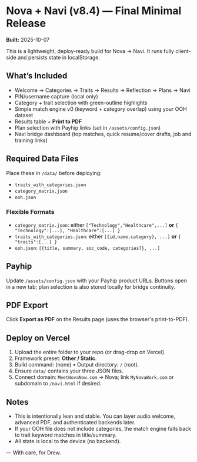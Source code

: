 # Nova + Navi (v8.4) — Final Minimal Release

**Built:** 2025-10-07

This is a lightweight, deploy-ready build for Nova → Navi. It runs fully client-side and persists state in localStorage.

## What’s Included
- Welcome → Categories → Traits → Results → Reflection → Plans → Navi
- PIN/username capture (local only)
- Category + trait selection with green-outline highlights
- Simple match engine v0 (keyword + category overlap) using your OOH dataset
- Results table + **Print to PDF**
- Plan selection with Payhip links (set in `/assets/config.json`)
- Navi bridge dashboard (top matches, quick resume/cover drafts, job and training links)

## Required Data Files
Place these in `/data/` before deploying:
- `traits_with_categories.json`
- `category_matrix.json`
- `ooh.json`

### Flexible Formats
- `category_matrix.json`: either `["Technology","Healthcare",...]` **or** `{ "Technology":[...], "Healthcare":[...] }`
- `traits_with_categories.json`: either `[{id,name,category}, ...]` **or** `{ "traits":[...] }`
- `ooh.json`: `[{title, summary, soc_code, categories?}, ...]`

## Payhip
Update `/assets/config.json` with your Payhip product URLs. Buttons open in a new tab; plan selection is also stored locally for bridge continuity.

## PDF Export
Click **Export as PDF** on the Results page (uses the browser's print-to-PDF).

## Deploy on Vercel
1. Upload the entire folder to your repo (or drag-drop on Vercel).
2. Framework preset: **Other / Static**.
3. Build command: (none) • Output directory: `/` (root).
4. Ensure `data/` contains your three JSON files.
5. Connect domain: `MeetNovaNow.com` → Nova; link `MyNovaWork.com` or subdomain to `/navi.html` if desired.

## Notes
- This is intentionally lean and stable. You can layer audio welcome, advanced PDF, and authenticated backends later.
- If your OOH file does not include categories, the match engine falls back to trait keyword matches in title/summary.
- All state is local to the device (no backend).

— With care, for Drew.
